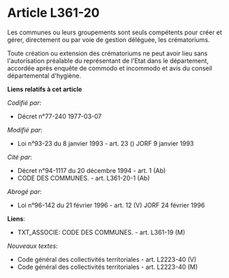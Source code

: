 # Article L361-20

Les communes ou leurs groupements sont seuls compétents pour créer et gérer, directement ou par voie de gestion déléguée, les
crématoriums.

Toute création ou extension des crématoriums ne peut avoir lieu sans l'autorisation préalable du représentant de l'Etat dans
le département, accordée après enquête de commodo et incommodo et avis du conseil départemental d'hygiène.

**Liens relatifs à cet article**

_Codifié par_:

  - Décret n°77-240 1977-03-07

_Modifié par_:

  - Loi n°93-23 du 8 janvier 1993 - art. 23 () JORF 9 janvier 1993

_Cité par_:

  - Décret n°94-1117 du 20 décembre 1994 - art. 1 (Ab)
  - CODE DES COMMUNES. - art. L361-20-1 (Ab)

_Abrogé par_:

  - Loi n°96-142 du 21 février 1996 - art. 12 (V) JORF 24 février 1996

**Liens**:

  - TXT_ASSOCIE: CODE DES COMMUNES. - art. L361-19 (M)

_Nouveaux textes_:

  - Code général des collectivités territoriales - art. L2223-40 (V)
  - Code général des collectivités territoriales - art. L2223-40 (M)
